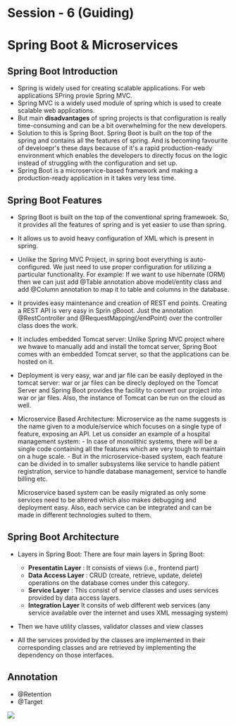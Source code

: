 # Session - 6 (Guiding)

# **Spring Boot & Microservices**
## Spring Boot Introduction
- Spring is widely used for creating scalable applications. For web applications SPring provie Spring MVC.
- Spring MVC is a widely used module of spring which is used to create scalable web applications.
- But main **disadvantages** of spring projects is that configuration is really time-consuming and can be a bit overwhelming for the new developers.
- Solution to this is Spring Boot. Spring Boot is built on the top of the spring and contains all the features of spring. And is becoming favourite of develoepr's these days because of it's a rapid production-ready environment which enables the developers to directly focus on the logic instead of struggling with the configuration and set up.
- Spring Boot is a microservice-based framework and making a production-ready application in it takes very less time.

## Spring Boot Features
- Spring Boot is built on the top of the conventional spring framewoek. So, it provides all the features of spring and is yet easier to use than spring.
- It allows us to avoid heavy configuration of XML which is present in spring.
- Unlike the Spring MVC Project, in spring boot everything is auto-configured. We just need to use proper configuration for utilizing a particular functionality. For example: If we want to use hibernate (ORM) then we can just add @Table annotation above model/entity class and add @Column annotation to map it to table and columns in the database.
- It provides easy maintenance and creation of REST end points.
    Creating a REST API is very easy in Sprin gBooot. Just the annotation @RestController and @RequestMapping(/endPoint) over the controller class does the work.
- It includes embedded Tomcat server: Unlike Spring MVC project where we hwave to manually add and install the tomcat server, Spring Boot comes with an embedded Tomcat server, so that the applications can be hosted on it.

- Deployment is very easy, war and jar file can be easily deployed in the tomcat server:
    war or jar files can be direcly deployed on the Tomcat Server and Spring Boot provides the facility to convert our project into war or jar files. Also, the instance of Tomcat can be run on the cloud as well.

- Microservice Based Architecture:
    Microservice as the name suggests is the name given to a module/service which focuses on a single type of feature, exposing an API. Let us consider an example of a hospital management system:
        - In case of monolithic systems, there will be a single code containing all the features which are very tough to maintain on a huge scale.
        - But in the microservice-based system, each feature can be divided in to smaller subsystems like service to handle patient registration, service to handle database management, service to handle billing etc.
    
    Microservice based system can be easily migrated as only some services need to be altered which also makes debugging and deployment easy. Also, each service can be integrated and can be made in different technologies suited to them.

## Spring Boot Architecture
- Layers in Spring Boot: There are four main layers in Spring Boot:
    - **Presentatin Layer** : It consists of views (i.e., frontend part)
    - **Data Access Layer** : CRUD (create, retrieve, update, delete) operations on the database comes under this category.
    - **Service Layer** : This consist of service classes and uses services provided by data access layers.
    - **Integration Layer** It consits of web different web services (any service available over the internet and uses XML messaging system)

- Then we have utility classes, validator classes and view classes
- All the services provided by the classes are implemented in their corresponding classes and are retrieved by implementing the dependency on those interfaces.

## Annotation
- @Retention
- @Target

<img src = "../../../images/spring-boot-hierarchy-of-annotation.png">

